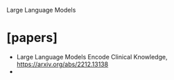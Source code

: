 Large Language Models


# [papers]
+ Large Language Models Encode Clinical Knowledge, https://arxiv.org/abs/2212.13138
+ 
